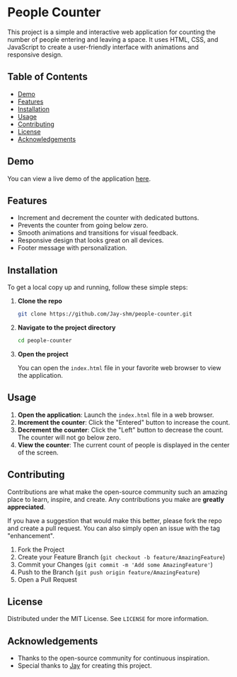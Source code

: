 # People Counter

This project is a simple and interactive web application for counting the number of people entering and leaving a space. It uses HTML, CSS, and JavaScript to create a user-friendly interface with animations and responsive design.

## Table of Contents

- [Demo](#demo)
- [Features](#features)
- [Installation](#installation)
- [Usage](#usage)
- [Contributing](#contributing)
- [License](#license)
- [Acknowledgements](#acknowledgements)

## Demo

You can view a live demo of the application [here](#).

## Features

- Increment and decrement the counter with dedicated buttons.
- Prevents the counter from going below zero.
- Smooth animations and transitions for visual feedback.
- Responsive design that looks great on all devices.
- Footer message with personalization.

## Installation

To get a local copy up and running, follow these simple steps:

1. **Clone the repo**

   ```sh
   git clone https://github.com/Jay-shm/people-counter.git
   ```

2. **Navigate to the project directory**

   ```sh
   cd people-counter
   ```

3. **Open the project**

   You can open the `index.html` file in your favorite web browser to view the application.

## Usage

1. **Open the application**: Launch the `index.html` file in a web browser.
2. **Increment the counter**: Click the "Entered" button to increase the count.
3. **Decrement the counter**: Click the "Left" button to decrease the count. The counter will not go below zero.
4. **View the counter**: The current count of people is displayed in the center of the screen.

## Contributing

Contributions are what make the open-source community such an amazing place to learn, inspire, and create. Any contributions you make are **greatly appreciated**.

If you have a suggestion that would make this better, please fork the repo and create a pull request. You can also simply open an issue with the tag "enhancement".

1. Fork the Project
2. Create your Feature Branch (`git checkout -b feature/AmazingFeature`)
3. Commit your Changes (`git commit -m 'Add some AmazingFeature'`)
4. Push to the Branch (`git push origin feature/AmazingFeature`)
5. Open a Pull Request

## License

Distributed under the MIT License. See `LICENSE` for more information.

## Acknowledgements

- Thanks to the open-source community for continuous inspiration.
- Special thanks to [Jay](https://github.com/Jay-shm) for creating this project.

```markdown
